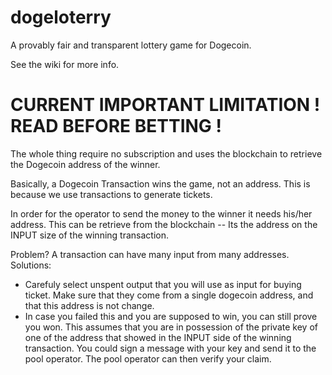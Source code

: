 dogeloterry
===========

A provably fair and transparent lottery game for Dogecoin.


See the wiki for more info.

CURRENT IMPORTANT LIMITATION ! READ BEFORE BETTING !
====================================================

The whole thing require no subscription and uses
the blockchain to retrieve the Dogecoin address of the winner.

Basically, a Dogecoin Transaction wins the game, not an address. This is
because we use transactions to generate tickets.

In order for the operator to send the money to the winner it needs his/her address.
This can be retrieve from the blockchain -- Its the address on the INPUT size of
the winning transaction. 

Problem? A transaction can have many input from many addresses.
Solutions:
* Carefuly select unspent output that you will use as input for buying ticket. Make sure that they come from a single dogecoin address, and that this address is not change.
* In case you failed this and you are supposed to win, you can still prove you won. This assumes that you are in possession of the private key of one of the address that showed in the INPUT side of the winning transaction. You could sign a message with your key and send it to the pool operator. The pool operator can then verify your claim.